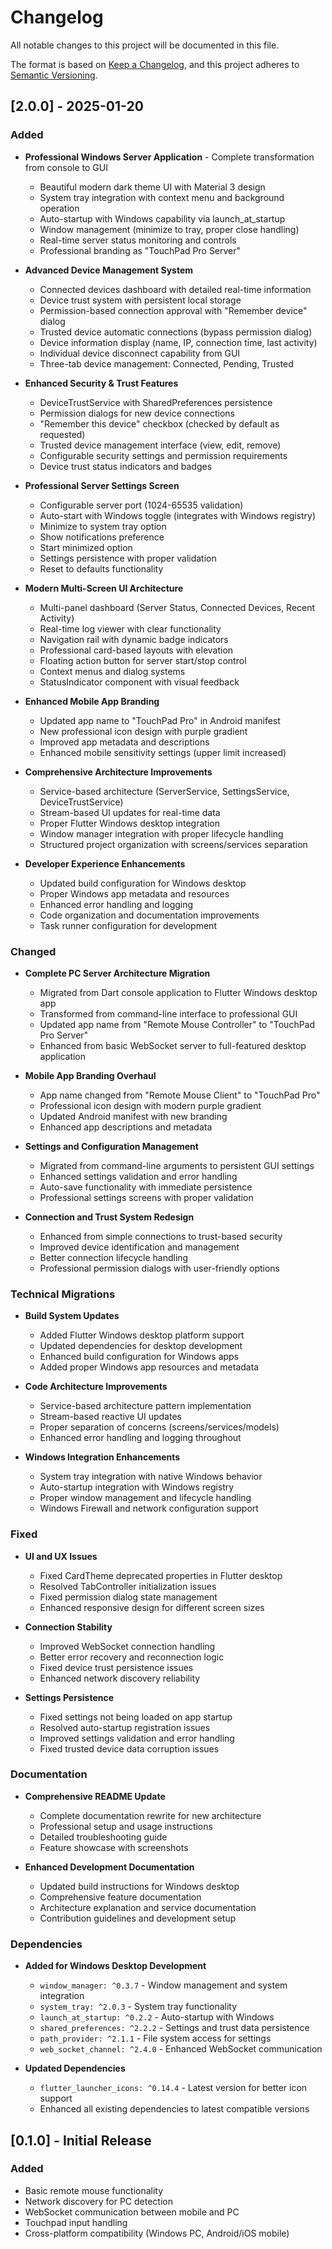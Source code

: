 # Changelog

All notable changes to this project will be documented in this file.

The format is based on [Keep a Changelog](https://keepachangelog.com/en/1.0.0/),
and this project adheres to [Semantic Versioning](https://semver.org/spec/v2.0.0.html).

## [2.0.0] - 2025-01-20

### Added
- **Professional Windows Server Application** - Complete transformation from console to GUI
  - Beautiful modern dark theme UI with Material 3 design
  - System tray integration with context menu and background operation
  - Auto-startup with Windows capability via launch_at_startup
  - Window management (minimize to tray, proper close handling)
  - Real-time server status monitoring and controls
  - Professional branding as "TouchPad Pro Server"
  
- **Advanced Device Management System**
  - Connected devices dashboard with detailed real-time information
  - Device trust system with persistent local storage
  - Permission-based connection approval with "Remember device" dialog
  - Trusted device automatic connections (bypass permission dialog)
  - Device information display (name, IP, connection time, last activity)
  - Individual device disconnect capability from GUI
  - Three-tab device management: Connected, Pending, Trusted
  
- **Enhanced Security & Trust Features**
  - DeviceTrustService with SharedPreferences persistence
  - Permission dialogs for new device connections
  - "Remember this device" checkbox (checked by default as requested)
  - Trusted device management interface (view, edit, remove)
  - Configurable security settings and permission requirements
  - Device trust status indicators and badges
  
- **Professional Server Settings Screen**
  - Configurable server port (1024-65535 validation)
  - Auto-start with Windows toggle (integrates with Windows registry)
  - Minimize to system tray option
  - Show notifications preference
  - Start minimized option
  - Settings persistence with proper validation
  - Reset to defaults functionality
  
- **Modern Multi-Screen UI Architecture**
  - Multi-panel dashboard (Server Status, Connected Devices, Recent Activity)
  - Real-time log viewer with clear functionality
  - Navigation rail with dynamic badge indicators
  - Professional card-based layouts with elevation
  - Floating action button for server start/stop control
  - Context menus and dialog systems
  - StatusIndicator component with visual feedback
  
- **Enhanced Mobile App Branding**
  - Updated app name to "TouchPad Pro" in Android manifest
  - New professional icon design with purple gradient
  - Improved app metadata and descriptions
  - Enhanced mobile sensitivity settings (upper limit increased)
  
- **Comprehensive Architecture Improvements**
  - Service-based architecture (ServerService, SettingsService, DeviceTrustService)
  - Stream-based UI updates for real-time data
  - Proper Flutter Windows desktop integration
  - Window manager integration with proper lifecycle handling
  - Structured project organization with screens/services separation
  
- **Developer Experience Enhancements**
  - Updated build configuration for Windows desktop
  - Proper Windows app metadata and resources
  - Enhanced error handling and logging
  - Code organization and documentation improvements
  - Task runner configuration for development

### Changed
- **Complete PC Server Architecture Migration**
  - Migrated from Dart console application to Flutter Windows desktop app
  - Transformed from command-line interface to professional GUI
  - Updated app name from "Remote Mouse Controller" to "TouchPad Pro Server"
  - Enhanced from basic WebSocket server to full-featured desktop application
  
- **Mobile App Branding Overhaul**
  - App name changed from "Remote Mouse Client" to "TouchPad Pro"
  - Professional icon design with modern purple gradient
  - Updated Android manifest with new branding
  - Enhanced app descriptions and metadata
  
- **Settings and Configuration Management**
  - Migrated from command-line arguments to persistent GUI settings
  - Enhanced settings validation and error handling
  - Auto-save functionality with immediate persistence
  - Professional settings screens with proper validation
  
- **Connection and Trust System Redesign**
  - Enhanced from simple connections to trust-based security
  - Improved device identification and management
  - Better connection lifecycle handling
  - Professional permission dialogs with user-friendly options

### Technical Migrations
- **Build System Updates**
  - Added Flutter Windows desktop platform support
  - Updated dependencies for desktop development
  - Enhanced build configuration for Windows apps
  - Added proper Windows app resources and metadata
  
- **Code Architecture Improvements**
  - Service-based architecture pattern implementation
  - Stream-based reactive UI updates
  - Proper separation of concerns (screens/services/models)
  - Enhanced error handling and logging throughout
  
- **Windows Integration Enhancements**
  - System tray integration with native Windows behavior
  - Auto-startup integration with Windows registry
  - Proper window management and lifecycle handling
  - Windows Firewall and network configuration support

### Fixed
- **UI and UX Issues**
  - Fixed CardTheme deprecated properties in Flutter desktop
  - Resolved TabController initialization issues
  - Fixed permission dialog state management
  - Enhanced responsive design for different screen sizes
  
- **Connection Stability**
  - Improved WebSocket connection handling
  - Better error recovery and reconnection logic
  - Fixed device trust persistence issues
  - Enhanced network discovery reliability
  
- **Settings Persistence**
  - Fixed settings not being loaded on app startup
  - Resolved auto-startup registration issues
  - Improved settings validation and error handling
  - Fixed trusted device data corruption issues

### Documentation
- **Comprehensive README Update**
  - Complete documentation rewrite for new architecture
  - Professional setup and usage instructions
  - Detailed troubleshooting guide
  - Feature showcase with screenshots
  
- **Enhanced Development Documentation**
  - Updated build instructions for Windows desktop
  - Comprehensive feature documentation
  - Architecture explanation and service documentation
  - Contribution guidelines and development setup

### Dependencies
- **Added for Windows Desktop Development**
  - `window_manager: ^0.3.7` - Window management and system integration
  - `system_tray: ^2.0.3` - System tray functionality
  - `launch_at_startup: ^0.2.2` - Auto-startup with Windows
  - `shared_preferences: ^2.2.2` - Settings and trust data persistence
  - `path_provider: ^2.1.1` - File system access for settings
  - `web_socket_channel: ^2.4.0` - Enhanced WebSocket communication
  
- **Updated Dependencies**
  - `flutter_launcher_icons: ^0.14.4` - Latest version for better icon support
  - Enhanced all existing dependencies to latest compatible versions

## [0.1.0] - Initial Release

### Added
- Basic remote mouse functionality
- Network discovery for PC detection
- WebSocket communication between mobile and PC
- Touchpad input handling
- Cross-platform compatibility (Windows PC, Android/iOS mobile)

